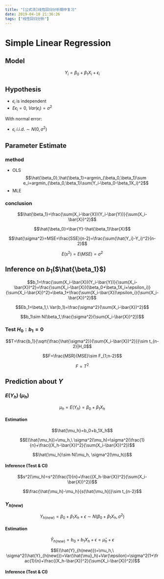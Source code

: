 ```yaml
---
title: "[公式流]线性回归分析期中复习"
date: 2019-04-18 21:36:26
tags: ["线性回归分析"]
---
```


# Simple Linear Regression

## Model

$$Y_i=\beta_0+\beta_1X_i+\epsilon_i$$

## Hypothesis

- $\epsilon_i$ is independent
- $E\epsilon_i=0,\ Var(\epsilon_i)=\sigma^2$

With normal error:

- $\epsilon_i\ i.i.d.\sim N(0,\sigma^2)$

## Parameter Estimate

### method
- OLS
  $$\hat{\beta_0},\hat{\beta_1}=argmin_{\beta_0,\beta_1}\sum e_i=argmin_{\beta_0,\beta_1}\sum(Y_i-\beta_0-\beta_1X_i)^2$$
- MLE

### conclusion

$$\hat{\beta_1}=\frac{\sum(X_i-\bar{X})(Y_i-\bar{Y})}{\sum(X_i-\bar{X})^2}$$

$$\hat{\beta_0}=\bar{Y}-\hat{\beta_1}\bar{X}$$

$$\hat{\sigma^2}=MSE=\frac{SSE}{n-2}=\frac{\sum(\hat{Y_i}-Y_i)^2}{n-2}$$

$$E(s^2)=E(MSE)=\sigma^2$$

## Inference on $b_1$($\hat{\beta_1}$)
$$b_1=\frac{\sum(X_i-\bar{X})(Y_i-\bar{Y})}{\sum(X_i-\bar{X})^2}=\frac{\sum(X_i-\bar{X})(\beta_0+\beta_1X_i+\epsilon_i)}{\sum(X_i-\bar{X})^2}=\beta_1+\frac{\sum(X_i-\bar{X})\epsilon_i}{\sum(X_i-\bar{X})^2}$$

$$Eb_1=\beta_1,\ Var(b_1)=\frac{\sigma^2}{\sum(X_i-\bar{X})^2}$$

$$b_1\sim N(\beta_1,\frac{\sigma^2}{\sum(X_i-\bar{X})^2})$$

### Test $H_0:b_1=0$

$$T=\frac{b_1}{\sqrt{\frac{\hat{\sigma^2}}{\sum(X_i-\bar{X})^2}}}\sim t_{n-2}|H_0$$

$$F=\frac{MSR}{MSE}\sim F_{1;n-2}$$

$$F=T^2$$

## Prediction about $Y$

### $E(Y_h)$ ($\mu_h$)

$$\mu_h=E(Y_h)=\beta_0+\beta_1X_h$$

#### Estimation

$$\hat{\mu_h}=b_0+b_1X_h$$

$$E(\hat{\mu_h})=\mu_h,\ \sigma^2(\mu_h)=\sigma^2(\frac{1}{n}+\frac{(X_h-\bar{X})^2}{\sum(X_i-\bar{X})^2})$$

$$\hat{\mu_h}\sim N(\mu_h, \sigma^2(\mu_h))$$

#### Inference (Test & CI)
$$s^2(\mu_h)=s^2(\frac{1}{n}+\frac{(X_h-\bar{X})^2}{\sum(X_i-\bar{X})^2})$$

$$\frac{\hat{\mu_h}-\mu_h}{s(\hat{\mu_h})}\sim t_{n-2}$$

### $Y_{h(new)}$
$$Y_{h(new)}=\beta_0+\beta_1X_h+\epsilon\sim N(\beta_0+\beta_1X_h,\sigma^2)$$

#### Estimation

$$\hat{Y}_{h(new)}=b_0+b_1X_h+\epsilon=\hat{\mu}_h+\epsilon$$

$$E(\hat{Y}_{h(new)})=\mu_h,\ \sigma^2(\hat{Y}_{h(new)})=Var(\hat{\mu}_h)+Var(\epsilon)=\sigma^2(1+\frac{1}{n}+\frac{(X_h-\bar{X})^2}{\sum(X_i-\bar{X})^2})$$

#### Inference (Test & CI)